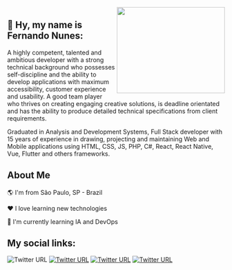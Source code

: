 <img align="right" width="250" height="200" src="https://media2.giphy.com/media/Wj7lNjMNDxSmc/giphy.gif">


## 👋  Hy, my name is Fernando Nunes:  

A highly competent, talented and ambitious developer with a strong technical background who possesses self-discipline and the ability to develop applications with maximum accessibility, customer experience and usability. A good team player who thrives on creating engaging creative solutions, is deadline orientated and has the ability to produce detailed technical specifications from client requirements.

Graduated in Analysis and Development Systems, Full Stack developer with 15 years of experience in drawing, projecting and maintaining Web and Mobile applications using HTML, CSS, JS,  PHP, C#, React, React Native, Vue, Flutter and others frameworks.


## About Me

🌎 I'm from São Paulo, SP - Brazil

❤️ I love learning new technologies

🌱 I'm currently learning IA and DevOps

## My social links:

![Twitter URL](https://img.shields.io/twitter/url?color=%230077B5&label=linkedin&logo=linkedin&style=for-the-badge&url=https://www.linkedin.com/in/13nunes/) [![Twitter URL](https://img.shields.io/twitter/url?color=red&label=Website&logo=github&style=for-the-badge&url=https://13nunes.github.io/fernandonunes/)](https://13nunes.github.io/fernandonunes/)  [![Twitter URL](https://img.shields.io/twitter/url?color=%231E90FF&label=Twitter&logo=twitter&style=for-the-badge&url=https://twitter.com/fernandonunesti)](https://twitter.com/fernandonunesti) [![Twitter URL](https://img.shields.io/twitter/url?color=%23F48024&label=Stack%20overflow&logo=Stackoverflow&logoColor=white&style=for-the-badge&url=https://stackoverflow.com/users/7317486/fernando-nunes)](https://stackoverflow.com/users/7317486/fernando-nunes)



